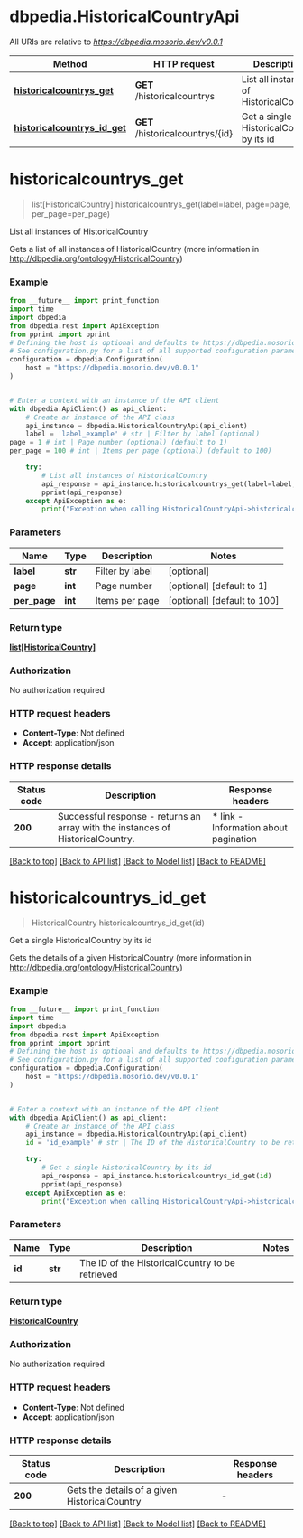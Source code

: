 # dbpedia.HistoricalCountryApi

All URIs are relative to *https://dbpedia.mosorio.dev/v0.0.1*

Method | HTTP request | Description
------------- | ------------- | -------------
[**historicalcountrys_get**](HistoricalCountryApi.md#historicalcountrys_get) | **GET** /historicalcountrys | List all instances of HistoricalCountry
[**historicalcountrys_id_get**](HistoricalCountryApi.md#historicalcountrys_id_get) | **GET** /historicalcountrys/{id} | Get a single HistoricalCountry by its id


# **historicalcountrys_get**
> list[HistoricalCountry] historicalcountrys_get(label=label, page=page, per_page=per_page)

List all instances of HistoricalCountry

Gets a list of all instances of HistoricalCountry (more information in http://dbpedia.org/ontology/HistoricalCountry)

### Example

```python
from __future__ import print_function
import time
import dbpedia
from dbpedia.rest import ApiException
from pprint import pprint
# Defining the host is optional and defaults to https://dbpedia.mosorio.dev/v0.0.1
# See configuration.py for a list of all supported configuration parameters.
configuration = dbpedia.Configuration(
    host = "https://dbpedia.mosorio.dev/v0.0.1"
)


# Enter a context with an instance of the API client
with dbpedia.ApiClient() as api_client:
    # Create an instance of the API class
    api_instance = dbpedia.HistoricalCountryApi(api_client)
    label = 'label_example' # str | Filter by label (optional)
page = 1 # int | Page number (optional) (default to 1)
per_page = 100 # int | Items per page (optional) (default to 100)

    try:
        # List all instances of HistoricalCountry
        api_response = api_instance.historicalcountrys_get(label=label, page=page, per_page=per_page)
        pprint(api_response)
    except ApiException as e:
        print("Exception when calling HistoricalCountryApi->historicalcountrys_get: %s\n" % e)
```

### Parameters

Name | Type | Description  | Notes
------------- | ------------- | ------------- | -------------
 **label** | **str**| Filter by label | [optional] 
 **page** | **int**| Page number | [optional] [default to 1]
 **per_page** | **int**| Items per page | [optional] [default to 100]

### Return type

[**list[HistoricalCountry]**](HistoricalCountry.md)

### Authorization

No authorization required

### HTTP request headers

 - **Content-Type**: Not defined
 - **Accept**: application/json

### HTTP response details
| Status code | Description | Response headers |
|-------------|-------------|------------------|
**200** | Successful response - returns an array with the instances of HistoricalCountry. |  * link - Information about pagination <br>  |

[[Back to top]](#) [[Back to API list]](../README.md#documentation-for-api-endpoints) [[Back to Model list]](../README.md#documentation-for-models) [[Back to README]](../README.md)

# **historicalcountrys_id_get**
> HistoricalCountry historicalcountrys_id_get(id)

Get a single HistoricalCountry by its id

Gets the details of a given HistoricalCountry (more information in http://dbpedia.org/ontology/HistoricalCountry)

### Example

```python
from __future__ import print_function
import time
import dbpedia
from dbpedia.rest import ApiException
from pprint import pprint
# Defining the host is optional and defaults to https://dbpedia.mosorio.dev/v0.0.1
# See configuration.py for a list of all supported configuration parameters.
configuration = dbpedia.Configuration(
    host = "https://dbpedia.mosorio.dev/v0.0.1"
)


# Enter a context with an instance of the API client
with dbpedia.ApiClient() as api_client:
    # Create an instance of the API class
    api_instance = dbpedia.HistoricalCountryApi(api_client)
    id = 'id_example' # str | The ID of the HistoricalCountry to be retrieved

    try:
        # Get a single HistoricalCountry by its id
        api_response = api_instance.historicalcountrys_id_get(id)
        pprint(api_response)
    except ApiException as e:
        print("Exception when calling HistoricalCountryApi->historicalcountrys_id_get: %s\n" % e)
```

### Parameters

Name | Type | Description  | Notes
------------- | ------------- | ------------- | -------------
 **id** | **str**| The ID of the HistoricalCountry to be retrieved | 

### Return type

[**HistoricalCountry**](HistoricalCountry.md)

### Authorization

No authorization required

### HTTP request headers

 - **Content-Type**: Not defined
 - **Accept**: application/json

### HTTP response details
| Status code | Description | Response headers |
|-------------|-------------|------------------|
**200** | Gets the details of a given HistoricalCountry |  -  |

[[Back to top]](#) [[Back to API list]](../README.md#documentation-for-api-endpoints) [[Back to Model list]](../README.md#documentation-for-models) [[Back to README]](../README.md)

